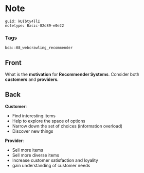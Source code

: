 # Note
```
guid: kU{bty4}lI
notetype: Basic-02d89-e0e22
```

### Tags
```
bda::08_webcrawling_recommender
```

## Front
What is the <b>motivation</b> for <b>Recommender Systems</b>.
Consider both <b>customers</b> and <b>providers</b>.

## Back
<b>Customer</b>:
<ul>
  <li>Find interesting items
  <li>Help to explore the space of options
  <li>Narrow down the set of choices (information overload)
  <li>Discover new things
</ul><b>Provider</b>:
<ul>
  <li>Sell more items
  <li>Sell more diverse items
  <li>Increase customer satisfaction and loyality
  <li>gain understanding of customer needs
</ul>
